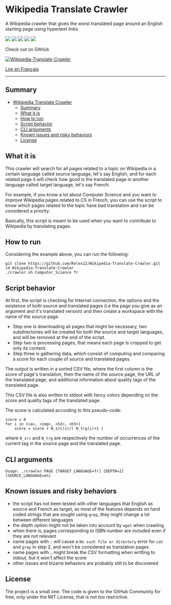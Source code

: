 # Wikipedia Translate Crawler

A Wikipedia crawler that gives the worst translated page around an English starting page using hypertext links

![](https://img.shields.io/github/license/Relex12/Wikipedia-Translate-Crawler) ![](https://img.shields.io/github/repo-size/Relex12/Wikipedia-Translate-Crawler) ![](https://img.shields.io/github/languages/top/Relex12/Wikipedia-Translate-Crawler) ![](https://img.shields.io/github/last-commit/Relex12/Wikipedia-Translate-Crawler) ![](https://img.shields.io/github/stars/Relex12/Wikipedia-Translate-Crawler)

Check out on GitHub

[![Wikipedia-Translate-Crawler](https://github-readme-stats.vercel.app/api/pin/?username=Relex12&repo=Wikipedia-Translate-Crawler)](https://github.com/Relex12/Wikipedia-Translate-Crawler)

[Lire en Français](https://relex12.github.io/fr/Wikipedia-Translate-Crawler)

---

## Summary

* [Wikipedia Translate Crawler](#wikipedia-translate-crawler)
    * [Summary](#summary)
    * [What it is](#what-it-is)
    * [How to run](#how-to-run)
    * [Script behavior](#script-behavior)
    * [CLI arguments](#cli-arguments)
    * [Known issues and risky behaviors](#known-issues-and-risky-behaviors)
    * [License](#license)

<!-- table of contents created by Adrian Bonnet, see https://Relex12.github.io/Markdown-Table-of-Contents for more -->

## What it is

This crawler will search for all pages related to a topic on Wikipedia in a certain language called source language, let's say English, and for each related page it will check how good is the translated page in another language called target language, let's say French.

For example, if you know a lot about Computer Science and you want to improve Wikipedia pages related to CS in French, you can use the script to know which pages related to the topic have bad translation and can be considered a priority.

Basically, this script is meant to be used when you want to contribute to Wikipedia by translating pages.

## How to run

Considering the example above, you can run the following:

```
git clone https://github.com/Relex12/Wikipedia-Translate-Crawler.git
cd Wikipedia-Translate-Crawler
./crawler.sh Computer_Science fr
```

## Script behavior

At first, the script is checking for Internet connection, the options and the existence of both source and translated pages (i.e the page you give as an argument and it's translated version) and then create a workspace with the name of the source page.

* Step one is downloading all pages that might be necessary, two subdirectories will be created for both the source and target languages, and will be removed at the end of the script.
* Step two is processing pages, that means each page is cropped to get only its content.
* Step three is gathering data, which consist of computing and comparing a score for each couple of source and translated pages.

The output is written in a sorted CSV file, where the first column is the score of page's translation, then the name of the source page, the URL of the translated page, and additional information about quality tags of the translated page.

This CSV file is also written to stdout with fancy colors depending on the score and quality tags of the translated page.

The score is calculated according to this pseudo-code:

```
score = 0
for i in [<a>, <img>, <h2>, <h3>]
	score = score + N_src(i)/( N_trg(i)+1 )
```

where `N_src` and `N_trg` are respectively the number of occurrences of the current tag in the source page and the translated page.

## CLI arguments

```
Usage: ./crawler PAGE [TARGET_LANGUAGE=fr] [DEPTH=2] [SOURCE_LANGUAGE=en]
```

## Known issues and risky behaviors

* the script has not been tested with other languages that English as source and French as target, as most of the features depends on hard coded strings that are sought using `grep`, they might change a lot between different languages
* the depth option might not be taken into account by `wget` when crawling
* when there is, pages corresponding to ISBN number are included even if they are not relevant
* name pages with `:` will cause a `No such file or directory` error for `cat` and `grep` in step 2, and won't be considered as translation pages
* name pages with `,` might break the CSV formatting when writting to stdout, but it won't affect the score
* other issues and bizarre behaviors are probably still to be discovered


## License

The project is a small one. The code is given to the GitHub Community  for free, only under the MIT License, that is not too restrictive.

